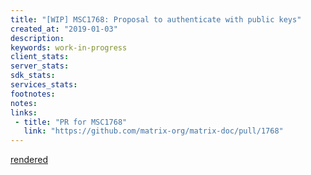 ```yaml
---
title: "[WIP] MSC1768: Proposal to authenticate with public keys"
created_at: "2019-01-03"
description:
keywords: work-in-progress
client_stats:
server_stats:
sdk_stats:
services_stats:
footnotes:
notes:
links:
 - title: "PR for MSC1768"
   link: "https://github.com/matrix-org/matrix-doc/pull/1768"
---
```

[rendered](https://github.com/friedger/matrix-doc/blob/auth_public_key/proposals/1768-auth-proof.md)
